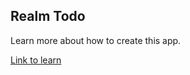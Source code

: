 ## Realm Todo 

Learn more about how to create this app.

[Link to learn](http://irekasoft.com/blog/todo-list-with-realm-swift)
